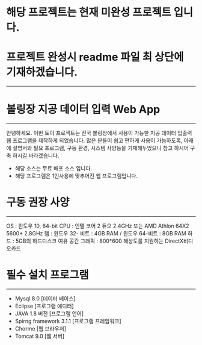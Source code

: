# 해당 프로젝트는 현재 미완성 프로젝트 입니다.
# 프로젝트 완성시 readme 파일 최 상단에 기재하겠습니다.

***


# 볼링장 지공 데이터 입력 Web App
***
안녕하세요.
이번 토이 프로젝트는 전국 볼링장에서 사용이 가능한 지공 데이터 입출력 웹 프로그램을 제작하게 되었습니다.
많은 분들이 쉽고 편하게 사용이 가능하도록, 아래에 설명서와
필요 프로그램, 구동 환경, 시스템 사양등을 기재해두었으니 참고 하시어 구축 하시길 바라겠습니다.

* 해당 소스는 무료 배포 소스 입니다.
* 해당 프로그램은 1인사용에 맞추어진 웹 프로그램입니다.
# 구동 권장 사양
---
OS : 윈도우 10, 64-bit
CPU : 인텔 코어 2 듀오 2.4GHz 또는 AMD Athlon 64X2 5600+ 2.8GHz
램 : 윈도우 32- 비트 : 4GB RAM / 윈도우 64-비트 : 8GB RAM
하드 : 5GB의 하드디스크 여유 공간
그래픽 : 800*600 해상도를 지원하는 DirectX비디오카드

# 필수 설치 프로그램
---
* Mysql 8.0 [데이터 베이스]
* Eclipse [프로그램 에디터]
* JAVA 1.8 버전 [프로그램 언어]
* Spirng framework 3.1.1 [프로그램 프레임워크]
* Chorme [웹 브라우저]
* Tomcat 9.0 [웹 서버]
